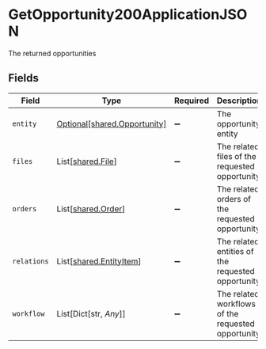 # GetOpportunity200ApplicationJSON

The returned opportunities


## Fields

| Field                                                              | Type                                                               | Required                                                           | Description                                                        |
| ------------------------------------------------------------------ | ------------------------------------------------------------------ | ------------------------------------------------------------------ | ------------------------------------------------------------------ |
| `entity`                                                           | [Optional[shared.Opportunity]](../../models/shared/opportunity.md) | :heavy_minus_sign:                                                 | The opportunity entity                                             |
| `files`                                                            | List[[shared.File](../../models/shared/file.md)]                   | :heavy_minus_sign:                                                 | The related files of the requested opportunity                     |
| `orders`                                                           | List[[shared.Order](../../models/shared/order.md)]                 | :heavy_minus_sign:                                                 | The related orders of the requested opportunity                    |
| `relations`                                                        | List[[shared.EntityItem](../../models/shared/entityitem.md)]       | :heavy_minus_sign:                                                 | The related entities of the requested opportunity                  |
| `workflow`                                                         | List[Dict[str, *Any*]]                                             | :heavy_minus_sign:                                                 | The related workflows of the requested opportunity                 |